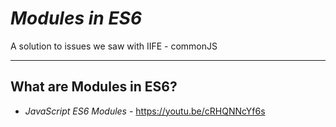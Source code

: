 # _Modules in ES6_

A solution to issues we saw with IIFE - commonJS

---
## What are Modules in ES6?

* _JavaScript ES6 Modules_ - https://youtu.be/cRHQNNcYf6s

